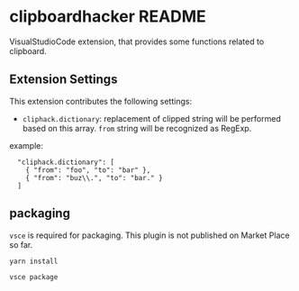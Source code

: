 # clipboardhacker README

VisualStudioCode extension, that provides some functions related to clipboard.

## Extension Settings

This extension contributes the following settings:

* `cliphack.dictionary`: replacement of clipped string will be performed based on this array. `from` string will be recognized as RegExp.

example:
```
  "cliphack.dictionary": [
    { "from": "foo", "to": "bar" },
    { "from": "buz\\.", "to": "bar." }
  ]
```

## packaging

`vsce` is required for packaging. This plugin is not published on Market Place so far.

```
yarn install
```

```
vsce package
```
